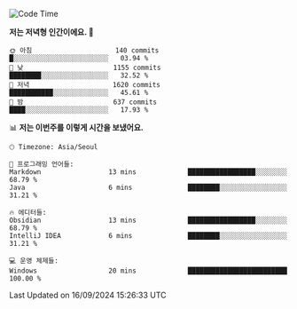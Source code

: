   <!--START_SECTION:waka-->
![Code Time](http://img.shields.io/badge/Code%20Time-433%20hrs%202%20mins-blue)

**저는 저녁형 인간이에요. 🦉** 

```text
🌞 아침                     140 commits         █░░░░░░░░░░░░░░░░░░░░░░░░   03.94 % 
🌆 낮　                     1155 commits        ████████░░░░░░░░░░░░░░░░░   32.52 % 
🌃 저녁                     1620 commits        ███████████░░░░░░░░░░░░░░   45.61 % 
🌙 밤　                     637 commits         ████░░░░░░░░░░░░░░░░░░░░░   17.93 % 
```


📊 **저는 이번주를 이렇게 시간을 보냈어요.** 

```text
🕑︎ Timezone: Asia/Seoul

💬 프로그래밍 언어들: 
Markdown                 13 mins             █████████████████░░░░░░░░   68.79 % 
Java                     6 mins              ████████░░░░░░░░░░░░░░░░░   31.21 % 

🔥 에디터들: 
Obsidian                 13 mins             █████████████████░░░░░░░░   68.79 % 
IntelliJ IDEA            6 mins              ████████░░░░░░░░░░░░░░░░░   31.21 % 

💻 운영 체제들: 
Windows                  20 mins             █████████████████████████   100.00 % 
```


 Last Updated on 16/09/2024 15:26:33 UTC
<!--END_SECTION:waka-->
